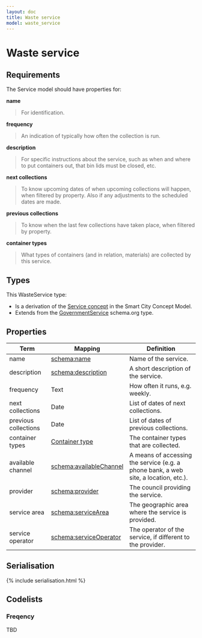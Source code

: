 ```yaml
---
layout: doc
title: Waste service
model: waste_service
---
```


# Waste service

## Requirements

The Service model should have properties for:

**name**

> For identification.

**frequency**

> An indication of typically how often the collection is run.

**description**

> For specific instructions about the service, such as when and where to put containers out, that bin lids must be closed, etc.

**next collections**

> To know upcoming dates of when upcoming collections will happen, when filtered by property. Also if any adjustments to the scheduled dates are made.

**previous collections**

> To know when the last few collections have taken place, when filtered by property.

**container types**

> What types of containers (and in relation, materials) are collected by this service.


## Types

This WasteService type:

* Is a derivation of the [Service concept](http://www.legsb.gov.uk/smartcityconceptmodel/index.php?Action=ShowConcept&Id=169) in the Smart City Concept Model.
* Extends from the [GovernmentService](http://schema.org/GovernmentService) schema.org type.


## Properties

Term     | Mapping | Definition
---------|---------|-----------
name | [schema:name](http://schema.org/name) | Name of the service.
description | [schema:description](https://schema.org/description) | A short description of the service.
frequency | Text | How often it runs, e.g. weekly.
next collections | Date | List of dates of next collections.
previous collections | Date | List of dates of previous collections.
container types | [Container type](container-type.md) | The container types that are collected.
available channel | [schema:availableChannel](http://schema.org/availableChannel) | A means of accessing the service (e.g. a phone bank, a web site, a location, etc.).
provider | [schema:provider](http://schema.org/provider) | The council providing the service.
service area | [schema:serviceArea](http://schema.org/serviceArea) | The geographic area where the service is provided.
service operator | [schema:serviceOperator](http://schema.org/serviceOperator) | The operator of the service, if different to the provider.


## Serialisation

{% include serialisation.html %}


## Codelists

### Freqency
TBD



